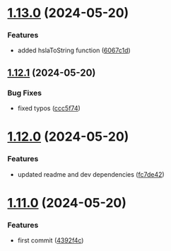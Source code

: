 # [1.13.0](https://github.com/TheNaubit/color-to-hsla/compare/v1.12.1...v1.13.0) (2024-05-20)


### Features

* added hslaToString function ([6067c1d](https://github.com/TheNaubit/color-to-hsla/commit/6067c1d093474dd6410100a36b07a7a7de8017a6))



## [1.12.1](https://github.com/TheNaubit/color-to-hsla/compare/v1.12.0...v1.12.1) (2024-05-20)


### Bug Fixes

* fixed typos ([ccc5f74](https://github.com/TheNaubit/color-to-hsla/commit/ccc5f741a785ea19aca419e6abde72c43b6994f4))



# [1.12.0](https://github.com/TheNaubit/color-to-hsla/compare/v1.11.0...v1.12.0) (2024-05-20)


### Features

* updated readme and dev dependencies ([fc7de42](https://github.com/TheNaubit/color-to-hsla/commit/fc7de420cd1cd49eb25b302f5ae1551b7b2c5b14))



# [1.11.0](https://github.com/TheNaubit/color-to-hsla/compare/4392f4cd034d771ac17ce5b9305ce81357f519b3...v1.11.0) (2024-05-20)


### Features

* first commit ([4392f4c](https://github.com/TheNaubit/color-to-hsla/commit/4392f4cd034d771ac17ce5b9305ce81357f519b3))



